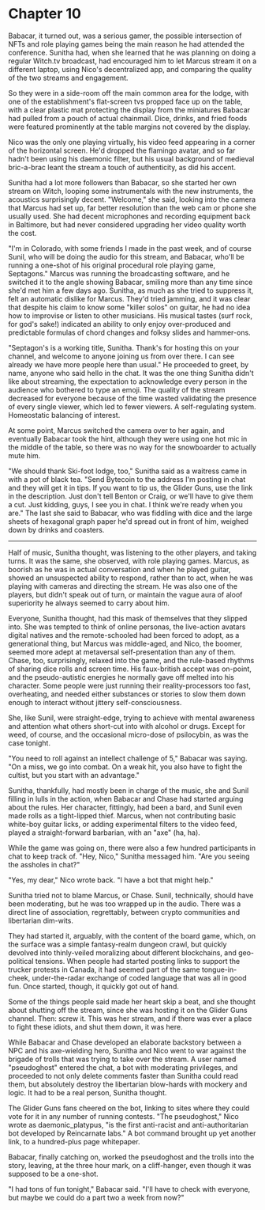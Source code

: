 # Chapter 10

Babacar, it turned out, was a serious gamer, the possible intersection of NFTs and role playing games being the main reason he had attended the conference. Sunitha had, when she learned that he was planning on doing a regular Witch.tv broadcast, had encouraged him to let Marcus stream it on a different laptop, using Nico's decentralized app, and comparing the quality of the two streams and engagement.

So they were in a side-room off the main common area for the lodge, with one of the establishment's flat-screen tvs propped face up on the table, with a clear plastic mat protecting the display from the miniatures Babacar had pulled from a pouch of actual chainmail. Dice, drinks, and fried foods were featured prominently at the table margins not covered by the display.

Nico was the only one playing virtually, his video feed appearing in a corner of the horizontal screen. He'd dropped the flamingo avatar, and so far hadn't been using his daemonic filter, but his usual background of medieval bric-a-brac leant the stream a touch of authenticity, as did his accent.

Sunitha had a lot more followers than Babacar, so she started her own stream on Witch, looping some instrumentals with the new instruments, the acoustics surprisingly decent. "Welcome," she said, looking into the camera that Marcus had set up, far better resolution than the web cam or phone she usually used. She had decent microphones and recording equipment back in Baltimore, but had never considered upgrading her video quality worth the cost.

"I'm in Colorado, with some friends I made in the past week, and of course Sunil, who will be doing the audio for this stream, and Babacar, who'll be running a one-shot of his original procedural role playing game, Septagons." Marcus was running the broadcasting software, and he switched it to the angle showing Babacar, smiling more than any time since she'd met him a few days ago. Sunitha, as much as she tried to suppress it, felt an automatic dislike for Marcus. They'd tried jamming, and it was clear that despite his claim to know some "killer solos" on guitar, he had no idea how to improvise or listen to other musicians. His musical tastes (surf rock, for god's sake!) indicated an ability to only enjoy over-produced and predictable formulas of chord changes and folksy slides and hammer-ons.

"Septagon's is a working title, Sunitha. Thank's for hosting this on your channel, and welcome to anyone joining us from over there. I can see already we have more people here than usual." He proceeded to greet, by name, anyone who said hello in the chat. It was the one thing Sunitha didn't like about streaming, the expectation to acknowledge every person in the audience who bothered to type an emoji. The quality of the stream decreased for everyone because of the time wasted validating the presence of every single viewer, which led to fewer viewers. A self-regulating system. Homeostatic balancing of interest.

At some point, Marcus switched the camera over to her again, and eventually Babacar took the hint, although they were using one hot mic in the middle of the table, so there was no way for the snowboarder to actually mute him.

"We should thank Ski-foot lodge, too," Sunitha said as a waitress came in with a pot of black tea. "Send Bytecoin to the address I'm posting in chat and they will get it in tips. If you want to tip us, the Glider Guns, use the link in the description. Just don't tell Benton or Craig, or we'll have to give them a cut. Just kidding, guys, I see you in chat. I think we're ready when you are." The last she said to Babacar, who was fiddling with dice and the large sheets of hexagonal graph paper he'd spread out in front of him, weighed down by drinks and coasters.

___

Half of music, Sunitha thought, was listening to the other players, and taking turns. It was the same, she observed, with role playing games. Marcus, as boorish as he was in actual conversation and when he played guitar, showed an unsuspected ability to respond, rather than to act, when he was playing with cameras and directing the stream. He was also one of the players, but didn't speak out of turn, or maintain the vague aura of aloof superiority he always seemed to carry about him.

Everyone, Sunitha thought, had this mask of themselves that they slipped into. She was tempted to think of online personas, the live-action avatars digital natives and the remote-schooled had been forced to adopt, as a generational thing, but Marcus was middle-aged, and Nico, the boomer, seemed more adept at metaversal self-presentation than any of them. Chase, too, surprisingly, relaxed into the game, and the rule-based rhythms of sharing dice rolls and screen time. His faux-british accept was on-point, and the pseudo-autistic energies he normally gave off melted into his character. Some people were just running their reality-processors too fast, overheating, and needed either substances or stories to slow them down enough to interact without jittery self-consciousness.

She, like Sunil, were straight-edge, trying to achieve with mental awareness and attention what others short-cut into with alcohol or drugs. Except for weed, of course, and the occasional micro-dose of psilocybin, as was the case tonight.

"You need to roll against an intellect challenge of 5," Babacar was saying. "On a miss, we go into combat. On a weak hit, you also have to fight the cultist, but you start with an advantage."

Sunitha, thankfully, had mostly been in charge of the music, she and Sunil filling in lulls in the action, when Babacar and Chase had started arguing about the rules. Her character, fittingly, had been a bard, and Sunil even made rolls as a tight-lipped thief. Marcus, when not contributing basic white-boy guitar licks, or adding experimental filters to the video feed, played a straight-forward barbarian, with an "axe" (ha, ha).

While the game was going on, there were also a few hundred participants in chat to keep track of. "Hey, Nico," Sunitha messaged him. "Are you seeing the assholes in chat?"

"Yes, my dear," Nico wrote back. "I have a bot that might help."

Sunitha tried not to blame Marcus, or Chase. Sunil, technically, should have been moderating, but he was too wrapped up in the audio. There was a direct line of association, regrettably, between crypto communities and libertarian dim-wits.

They had started it, arguably, with the content of the board game, which, on the surface was a simple fantasy-realm dungeon crawl, but quickly devolved into thinly-veiled moralizing about different blockchains, and geo-political tensions. When people had started posting links to support the trucker protests in Canada, it had seemed part of the same tongue-in-cheek, under-the-radar exchange of coded language that was all in good fun. Once started, though, it quickly got out of hand.

Some of the things people said made her heart skip a beat, and she thought about shutting off the stream, since she was hosting it on the Glider Guns channel. Then: screw it. This was her stream, and if there was ever a place to fight these idiots, and shut them down, it was here.

While Babacar and Chase developed an elaborate backstory between a NPC and his axe-wielding hero, Sunitha and Nico went to war against the brigade of trolls that was trying to take over the stream. A user named "pseudoghost" entered the chat, a bot with moderating privileges, and proceeded to not only delete comments faster than Sunitha could read them, but absolutely destroy the libertarian blow-hards with mockery and logic. It had to be a real person, Sunitha thought.

The Glider Guns fans cheered on the bot, linking to sites where they could vote for it in any number of running contests. "The pseudoghost," Nico wrote as daemonic_platypus, "is the first anti-racist and anti-authoritarian bot developed by Reincarnate labs." A bot command brought up yet another link, to a hundred-plus page whitepaper.

Babacar, finally catching on, worked the pseudoghost and the trolls into the story, leaving, at the three hour mark, on a cliff-hanger, even though it was supposed to be a one-shot.

"I had tons of fun tonight," Babacar said. "I'll have to check with everyone, but maybe we could do a part two a week from now?"
